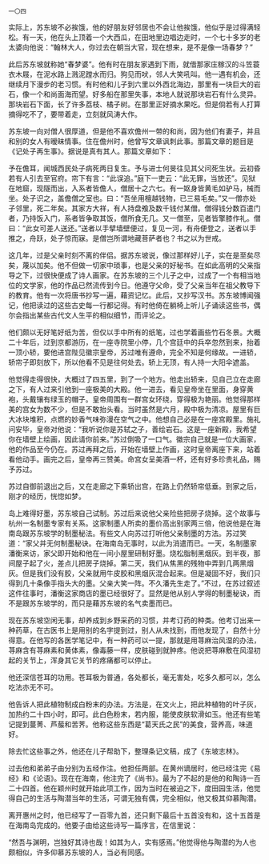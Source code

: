     一〇四 

   实际上，苏东坡不必挨饿，他的好朋友好邻居也不会让他挨饿，他似乎是过得满轻松。有一天，他在头上顶着一个大西瓜，在田地里边唱边走时，一个七十多岁的老太婆向他说：“翰林大人，你过去在朝当大官，现在想来，是不是像一场春梦？”

   此后苏东坡就称她“春梦婆”。他有时在朋友家遇到下雨，就借那家庄稼汉的斗笠蓑衣木屐，在泥水路上溅泥蹚水而归。狗见而吠，邻人大笑吼叫。他一遇有机会，还继续月下漫步的老习惯。有时他和儿子到六里以外西北海边，那里有一块巨大的岩石，像一个和尚面海而望。好多船在那里失事，本地人就说那块岩石有什么灵异。那块岩石下面，长了许多荔枝、橘子树。在那里正好摘水果吃。但是倘若有人打算摘得吃不了，要带着走，立刻就风涛大作。

   苏东坡一向对僧人很厚道，但是他不喜欢儋州一带的和尚，因为他们有妻子，并且和别的女人有暧昧情事。住在儋州时，他曾写文章讽刺此事。那篇文章的题目是《记处子再生事》。据说是真有其人。那篇文章如下：

   予在儋耳，闻城西民处子病死两日复生。予与进士何旻往见其父问死生状。云初昏若有人引去至官府。帘下有言：“此误追。”庭下一吏云：“此无罪，当放还”。见狱在地窟，现隧而出，入系者皆儋人，僧居十之六七。有一妪身皆黄毛如驴马，械而坐。处子识之，盖儋僧之室也。曰：“吾坐用檀越钱物，已三易毛矣。”又一僧亦处子邻里，死二年矣。其家方大祥，有人持盘飧及数千钱付某僧。僧得钱分数百遣门者，乃持饭入门，系者皆争取其饭，僧所食无几。又一僧至，见者皆擎膝作礼。僧曰：“此女可差人送还。”送者以手擘墙壁便过，复见一河，有舟便登之，送者以手推之，舟跃，处子惊而寐。是僧岂所谓地藏菩萨者也？书之以为世戒。

   这几年，过是父亲时刻不离的伴侣。据苏东坡说，像过那样好儿子，实在是至矣尽矣，蔑以加矣。他不但做一切家中琐事，也是父亲的好秘书。在如此高明的父亲指导之下，过很快便成了诗人画家。在苏东坡的三个儿子之中，过成了一个有相当地位的文学家，他的作品已然流传到今日。他遵守父命，受了父亲当年在祖父教导下的教育。他有一次将唐书抄写一遍，藉资记忆。此后，又抄写汉书。苏东坡博闻强记，他把读过的这些古史每一行都记得。有时他倚在躺椅上听儿子诵读这些书，偶尔会指出某些古代文人生平的相似细节，而评论之。

   他们颇以无好笔好纸为苦，但仅以手中所有的纸笔，过也学着画些竹石冬景。大概二十年后，过到京都游历，在一座寺院里小停，几个宫廷中的兵卒忽然到来，抬着一顶小轿，要他进宫陛见徽宗皇帝，苏过唯有遵命，完全不知是何缘故。一进轿，轿帘子即刻放下，所以他看不见是往何处去。轿上无顶，有人持一大阳伞遮盖。

   他觉得走得很快，大概过了四五里，到了一个地方。他走出轿来，见自己立在走廊之下，有人过来引他到一座极美的大殿。他一进去，看见皇帝坐在里面，身穿黄袍，头戴镶有绿玉的帽子。皇帝周围有一群宫女环绕，穿得极为艳丽。他觉得那样美的宫女为数不少，但是不敢抬头看。当时虽然是六月，殿中极为清凉。屋里有巨大冰块堆积，点燃的妙香气味弥漫在空气之中。他想自己必是在一座宫殿里。施礼问安毕，皇帝对他说：“我听说你是苏轼之子，善绘岩石。这是一座新殿，我希望你在墙壁上绘画，因此请你前来。”苏过倒吸了一口气。徽宗自己就是一位大画家，他的作品至今仍在。苏过再拜之后，开始在墙壁上作画，这时皇帝离座下来，站着看他动手。画完之后，皇帝再三赞美。命宫女呈美酒一杯，还有好多珍贵礼品，赐予苏过。

   苏过自御前退出之后，又在走廊之下乘轿出宫，在路上仍然轿帘低垂。到家之后，刚才的经历，恍惚如梦。

   岛上难得好墨，苏东坡自己试制。苏过后来说他父亲险些把房子烧掉。这个故事与杭州一名制墨专家有关系。这家制墨人所卖的墨价高出别家两三倍，他说他是在海南岛跟苏东坡学的制墨秘法。有些文人向苏过打听他父亲制墨的方法。苏过笑道：“家父并无何制墨秘诀。在海南岛无事时，以此为消遣而已。一天，名制墨家潘衡来访，家父即开始和他在一间小屋里研制好墨。烧松脂制黑烟灰。到半夜，那间屋子起了火，差点儿把房子烧掉。第二天，我们从焦黑的残物中弄到几两黑烟灰。但是我们没有胶，父亲就用牛皮胶和黑烟灰混合起来。但是凝固不好，我们只得到几十条像手指头大的墨。父亲大笑一阵。不久潘先生走了。”不过，在苏过叙述这件往事时，潘衡这家商店的墨已经很好了。显然是他从别人学得的制墨秘诀，而不是跟苏东坡学的，而只是藉苏东坡的名气卖墨而已。

   现在苏东坡空闲无事，却养成到乡野采药的习惯，并考订药的种类。他考订出来一种药草，在古医书上是用别的名字提到过，别人从未找到，而他发现了，自然十分得意。在他写的各医学笔记中，有一种药可以一提，那就是用荨麻治风湿的办法，荨麻含有荨麻素和黄体素，像毒藤一样，皮肤碰到就肿疼。他说把荨麻敷在风湿初起的关节上，浑身其它关节的疼痛都可以停止。

   他还深信苍耳的功用。苍耳极为普通，各处都长，毫无害处，吃多久都可以，怎么吃法亦无不可。

   他告诉人把此植物制成白粉末的办法。方法是，在文火上，把此种植物的叶子灰，加热约二十四小时，即可。此白色粉末，若内服，能使皮肤软滑如玉。他还有些笔记提到蔓菁、芦菔和苦荠。他称这些东西是“葛天氏之民”的美食，营养高，味道好。

   除去忙这些事之外，他还在儿子帮助下，整理条记文稿，成了《东坡志林》。

   过去他和弟弟子由分别为五经作注。他担任两部。在黄州谪居时，他已经注完《易经》和《论语》。现在在海南，他注完了《尚书》。最为了不起的是他的和陶诗一百二十四首。他在颖州时就开始此项工作，因为当时在被迫之下，度田园生活，他觉得自己的生活与陶潜当年的生活，可谓无独有偶，完全相似，他又极其仰慕陶潜。

   离开惠州之时，他已经写了一百零九首，还只剩下最后十五首没有和，这十五首是在海南岛完成的。他要子由给这些诗写一篇序言，在信里说：

   “然吾与渊明，岂独好其诗也哉！如其为人，实有感焉。”他觉得他与陶潜的为人也颇相似，许多仰慕苏东坡的人，当必有同感。

